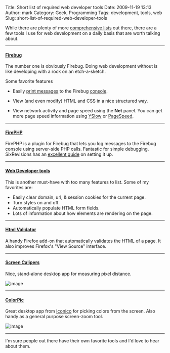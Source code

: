 Title: Short list of required web developer tools
Date: 2009-11-19 13:13
Author: mark
Category: Geek, Programming
Tags: development, tools, web
Slug: short-list-of-required-web-developer-tools

While there are plenty of more [comprehensive lists][] out there, there
are a few tools I use for web development on a daily basis that are
worth talking about.

* * * * *



#### [Firebug][]


The number one is obviously Firebug. Doing web development without is
like developing with a rock on an etch-a-sketch.

Some favorite features

-   Easily [print messages][] to the Firebug [console][].
    
    
-   View (and even modify) HTML and CSS in a nice structured way.
-   View network activity and page speed using the **Net** panel. You
    can get more page speed information using [YSlow][] or
    [PageSpeed][].



* * * * *



#### [FirePHP][]


FirePHP is a plugin for Firebug that lets you log messages to the
Firebug console using server-side PHP calls. Fantastic for simple
debugging. SixRevisions has an [excellent guide][] on setting it up.

* * * * *



#### [Web Developer tools][]


This is another must-have with too many features to list. Some of my
favorites are:

-   Easily clear domain, url, & session cookies for the current page.
-   Turn styles on and off.
-   Automatically populate HTML form fields.
-   Lots of information about how elements are rendering on the page.



* * * * *



#### [Html Validator][]


A handy Firefox add-on that automatically validates the HTML of a page.
It also improves Firefox's "View Source" interface.

* * * * *



#### [Screen Calipers][]


Nice, stand-alone desktop app for measuring pixel distance.

![image][]

* * * * *



#### [ColorPic][]


Great desktop app from [Iconico][] for picking colors from the screen.
Also handy as a general purpose screen-zoom tool.

![image][1]

* * * * *



I'm sure people out there have their own favorite tools and I'd love to
hear about them.

  [comprehensive lists]: http://stackoverflow.com/questions/2187/essential-programming-tools
  [Firebug]: http://getfirebug.com/
  [print messages]: http://mark.biek.org/blog/2009/10/overriding-the-firebug-console-object-in-ie/
  [console]: http://getfirebug.com/console.html
  [YSlow]: http://developer.yahoo.com/yslow/
  [PageSpeed]: http://code.google.com/speed/page-speed/
  [FirePHP]: http://www.firephp.org/
  [excellent guide]: http://sixrevisions.com/web-development/how-to-debug-php-using-firefox-with-firephp/
  [Web Developer tools]: http://chrispederick.com/work/web-developer/
  [Html Validator]: http://users.skynet.be/mgueury/mozilla/
  [Screen Calipers]: http://dl.dropbox.com/u/477519/Calipers.exe
  [image]: http://farm3.static.flickr.com/2498/4117210587_d6688e40e5.jpg
  [ColorPic]: http://dl.dropbox.com/u/477519/ColorPic.zip
  [Iconico]: http://www.iconico.com/colorpic/
  [1]: http://farm3.static.flickr.com/2547/4117210593_8893e3f39f.jpg
